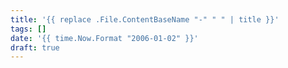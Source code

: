 ```yaml
---
title: '{{ replace .File.ContentBaseName "-" " " | title }}'
tags: []
date: '{{ time.Now.Format "2006-01-02" }}'
draft: true
---
```

